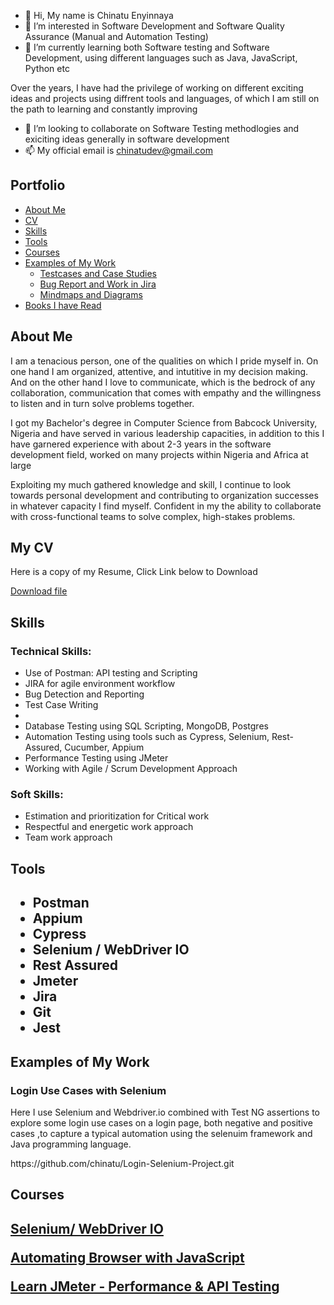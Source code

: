 - 👋 Hi, My name is Chinatu Enyinnaya
- 👀 I’m interested in Software Development and Software Quality Assurance (Manual and Automation Testing)
- 🌱 I’m currently learning both Software testing and Software Development, using different languages such as Java, JavaScript, Python etc

Over the years, I have had the privilege of working on different exciting ideas and projects using diffrent tools and languages, of which I
am still on the path to learning and constantly improving
- 💞️ I’m looking to collaborate on Software Testing methodlogies and exiciting ideas generally in software development
- 📫 My official email is chinatudev@gmail.com

<h2>Portfolio</h2>

<ul>
  <li><a href="#-about-me-"> About Me </a></li>
  <li><a href="#-my-cv-"> CV </a></li>
  <li><a href="#-about-me-"> Skills </a></li>
  <li><a href="#-about-me-"> Tools </a></li>
  <li><a href="#-courses-"> Courses </a></li>
  <li><a href="#-examples-of-my-work-"> Examples of My Work </a>
  <ul>
    <li><a href="#-about-me-"> Testcases and Case Studies </a></li>
    <li><a href="#-about-me-"> Bug Report and Work in Jira </a></li>
    <li><a href="#-about-me-"> Mindmaps and Diagrams </a></li>
  </ul>
  </li>
  <li><a href="#-about-me-"> Books I have Read </a></li>
</ul>



<h2> About Me </h2>
<p>I am a tenacious person, one of the qualities on which I pride myself in. On one hand I am organized, attentive, and intutitive in my decision making. And on the other hand I love to communicate, which is the bedrock of any collaboration, communication that comes with empathy and the willingness to listen and in turn solve problems together.</p>
<p> I got my Bachelor's degree in Computer Science from Babcock University, Nigeria and have served in various leadership capacities, in addition to this I have garnered experience with about 2-3 years in the software development field, worked on many projects within Nigeria and Africa at large </p>
<p> Exploiting my much gathered knowledge and skill, I continue to look towards personal development and contributing to organization successes in whatever capacity I find myself. Confident in my the ability to collaborate with cross-functional teams to solve complex, high-stakes problems.
</p>

<h2> My CV </h2>
<p> Here is a copy of my Resume, Click Link below to Download <p>
<a href="https://drive.google.com/file/d/1aaGgvK-JswL4BRKDih5POmEw3bgjtRMb/view?usp=sharing"> Download file </a>
  
  
<h2> Skills </h2>
<h3> Technical Skills: </h3>
  <ul>
    <li>Use of Postman: API testing and Scripting</li>
    <li> JIRA for agile environment workflow </li>
    <li> Bug Detection and Reporting </li>
    <li> Test Case Writing <li>
    <li> Database Testing using SQL Scripting, MongoDB, Postgres </li>
    <li> Automation Testing using tools such as Cypress, Selenium, Rest-Assured, Cucumber, Appium <l/i>
    <li> Performance Testing using JMeter </li>
    <li> Working with Agile / Scrum Development Approach </li>
  </ul>
      
 <h3> Soft Skills: </h3>
  <ul>
    <li>Estimation and prioritization for Critical work</li>
    <li>Respectful and energetic work approach </li>
    <li>Team work approach </li>
  </ul>
      
<h2> Tools <h2>
<ul>
  <li>Postman</li>
  <li>Appium</li>
  <li>Cypress</li>
  <li>Selenium / WebDriver IO</li>
  <li>Rest Assured</li>
  <li>Jmeter</li>
  <li>Jira</li>
  <li>Git</li>
  <li>Jest</li>
</ul>

<h2> Examples of My Work </h2>
<h3>Login Use Cases with Selenium</h3>
<p> Here I use Selenium and Webdriver.io combined with Test NG assertions to explore some login use cases on a login page, both negative and positive cases
 ,to capture a typical automation using the selenuim framework and Java programming language. <p>
   https://github.com/chinatu/Login-Selenium-Project.git
  
<h2> Courses <h2>
<p><a href="https://testautomationu.applitools.com/certificate/?id=496f9d40"> Selenium/ WebDriver IO </a></p>
<p><a href="https://testautomationu.applitools.com/certificate/?id=f10c72a8"> Automating Browser with JavaScript </a></p>
<p><a href="#"> Learn JMeter - Performance & API Testing </a></p>
